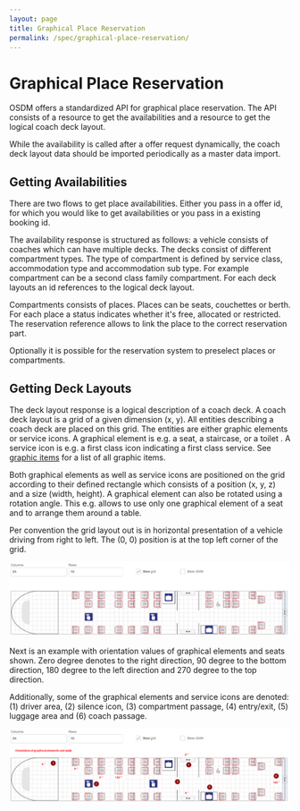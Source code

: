 ```yaml
---
layout: page
title: Graphical Place Reservation
permalink: /spec/graphical-place-reservation/
---
```


# Graphical Place Reservation

OSDM offers a standardized API for graphical place reservation. The API consists
of a resource to get the availabilities and a resource to get the logical coach
deck layout.

While the availability is called after a offer request dynamically, the coach
deck layout data should be imported periodically as a master data import.

## Getting Availabilities

There are two flows to get place availabilities. Either you pass in a offer id,
for which you would like to get availabilities or you pass in a existing booking
id.

The availability response is structured as follows: a vehicle consists of
coaches which can have multiple decks. The decks consist of different
compartment types. The type of compartment is defined by service class,
accommodation type and accommodation sub type. For example compartment can be a
second class family compartment. For each deck layouts an id references to the
logical deck layout.

Compartments consists of places. Places can be seats, couchettes or berth. For
each place a status indicates whether it's free, allocated or restricted. The
reservation reference allows to link the place to the correct reservation part.

Optionally it is possible for the reservation system to preselect places or
compartments.

## Getting Deck Layouts

The deck layout response is a logical description of a coach deck. A coach deck
layout is a grid of a given dimension (x, y). All entities describing a coach
deck are placed on this grid. The entities are either graphic elements or
service icons. A graphical element is e.g. a seat, a staircase, or a toilet . A
service icon is e.g. a first class icon indicating a first class service. See
[graphic items](https://osdm.io/spec/catalog-of-code-lists/#GraphicsItems) for a
list of all graphic items.

Both graphical elements as well as service icons are positioned on the grid
according to their defined rectangle which consists of a position (x, y, z) and
a size (width, height). A graphical element can also be rotated using a rotation
angle. This e.g. allows to use only one graphical element of a seat and to
arrange them around a table.

Per convention the grid layout out is in horizontal presentation of a vehicle
driving from right to left. The (0, 0) position is at the top left corner of the
grid.

![Example of a coach deck layout](../images/graphical-place-reservation/coach-layout.png)

Next is an example with orientation values of graphical elements and seats
shown. Zero degree denotes to the right direction, 90 degree to the bottom
direction, 180 degree to the left direction and 270 degree to the top direction.

Additionally, some of the graphical elements and service icons are denoted: (1)
driver area, (2) silence icon, (3) compartment passage, (4) entry/exit, (5)
luggage area and (6) coach passage.

![Example of a coach deck layout with explanations](../images/graphical-place-reservation/coach-layout-with-explanations.png)
